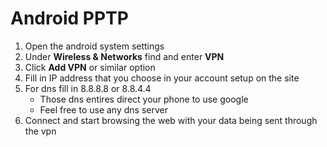 # Android PPTP

1. Open the android system settings
2. Under __Wireless & Networks__ find and enter __VPN__
3. Click __Add VPN__ or similar option
4. Fill in IP address that you choose in your account setup on the site
5. For dns fill in 8.8.8.8 or 8.8.4.4
    * Those dns entires direct your phone to use google
    * Feel free to use any dns server
6. Connect and start browsing the web with your data being sent through the vpn